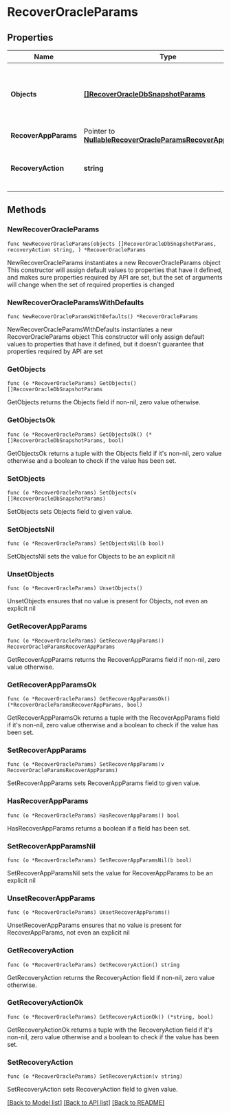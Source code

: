 # RecoverOracleParams

## Properties

Name | Type | Description | Notes
------------ | ------------- | ------------- | -------------
**Objects** | [**[]RecoverOracleDbSnapshotParams**](RecoverOracleDbSnapshotParams.md) | Specifies the list of parameters for list of objects to be recovered. | 
**RecoverAppParams** | Pointer to [**NullableRecoverOracleParamsRecoverAppParams**](RecoverOracleParamsRecoverAppParams.md) |  | [optional] 
**RecoveryAction** | **string** | Specifies the type of recover action to be performed. | 

## Methods

### NewRecoverOracleParams

`func NewRecoverOracleParams(objects []RecoverOracleDbSnapshotParams, recoveryAction string, ) *RecoverOracleParams`

NewRecoverOracleParams instantiates a new RecoverOracleParams object
This constructor will assign default values to properties that have it defined,
and makes sure properties required by API are set, but the set of arguments
will change when the set of required properties is changed

### NewRecoverOracleParamsWithDefaults

`func NewRecoverOracleParamsWithDefaults() *RecoverOracleParams`

NewRecoverOracleParamsWithDefaults instantiates a new RecoverOracleParams object
This constructor will only assign default values to properties that have it defined,
but it doesn't guarantee that properties required by API are set

### GetObjects

`func (o *RecoverOracleParams) GetObjects() []RecoverOracleDbSnapshotParams`

GetObjects returns the Objects field if non-nil, zero value otherwise.

### GetObjectsOk

`func (o *RecoverOracleParams) GetObjectsOk() (*[]RecoverOracleDbSnapshotParams, bool)`

GetObjectsOk returns a tuple with the Objects field if it's non-nil, zero value otherwise
and a boolean to check if the value has been set.

### SetObjects

`func (o *RecoverOracleParams) SetObjects(v []RecoverOracleDbSnapshotParams)`

SetObjects sets Objects field to given value.


### SetObjectsNil

`func (o *RecoverOracleParams) SetObjectsNil(b bool)`

 SetObjectsNil sets the value for Objects to be an explicit nil

### UnsetObjects
`func (o *RecoverOracleParams) UnsetObjects()`

UnsetObjects ensures that no value is present for Objects, not even an explicit nil
### GetRecoverAppParams

`func (o *RecoverOracleParams) GetRecoverAppParams() RecoverOracleParamsRecoverAppParams`

GetRecoverAppParams returns the RecoverAppParams field if non-nil, zero value otherwise.

### GetRecoverAppParamsOk

`func (o *RecoverOracleParams) GetRecoverAppParamsOk() (*RecoverOracleParamsRecoverAppParams, bool)`

GetRecoverAppParamsOk returns a tuple with the RecoverAppParams field if it's non-nil, zero value otherwise
and a boolean to check if the value has been set.

### SetRecoverAppParams

`func (o *RecoverOracleParams) SetRecoverAppParams(v RecoverOracleParamsRecoverAppParams)`

SetRecoverAppParams sets RecoverAppParams field to given value.

### HasRecoverAppParams

`func (o *RecoverOracleParams) HasRecoverAppParams() bool`

HasRecoverAppParams returns a boolean if a field has been set.

### SetRecoverAppParamsNil

`func (o *RecoverOracleParams) SetRecoverAppParamsNil(b bool)`

 SetRecoverAppParamsNil sets the value for RecoverAppParams to be an explicit nil

### UnsetRecoverAppParams
`func (o *RecoverOracleParams) UnsetRecoverAppParams()`

UnsetRecoverAppParams ensures that no value is present for RecoverAppParams, not even an explicit nil
### GetRecoveryAction

`func (o *RecoverOracleParams) GetRecoveryAction() string`

GetRecoveryAction returns the RecoveryAction field if non-nil, zero value otherwise.

### GetRecoveryActionOk

`func (o *RecoverOracleParams) GetRecoveryActionOk() (*string, bool)`

GetRecoveryActionOk returns a tuple with the RecoveryAction field if it's non-nil, zero value otherwise
and a boolean to check if the value has been set.

### SetRecoveryAction

`func (o *RecoverOracleParams) SetRecoveryAction(v string)`

SetRecoveryAction sets RecoveryAction field to given value.



[[Back to Model list]](../README.md#documentation-for-models) [[Back to API list]](../README.md#documentation-for-api-endpoints) [[Back to README]](../README.md)


